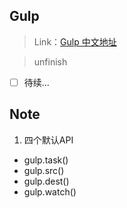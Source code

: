 ## Gulp

> Link：[Gulp 中文地址](https://www.gulpjs.com.cn/)

> unfinish

- [ ]  待续...

## Note

1. 四个默认API
- gulp.task()
- gulp.src()
- gulp.dest()
- gulp.watch()
